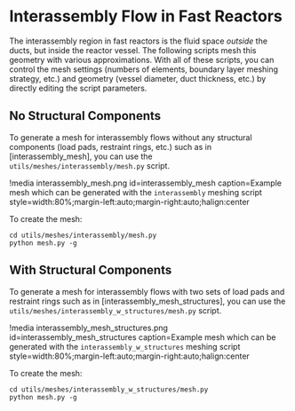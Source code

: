 # Interassembly Flow in Fast Reactors

The interassembly region in fast reactors is the fluid space
*outside* the ducts, but inside the reactor vessel. The following
scripts mesh this geometry with various approximations. With all
of these scripts,
you can control the mesh settings (numbers of elements, boundary layer
meshing strategy, etc.) and geometry (vessel diameter, duct thickness, etc.)
by directly editing the script parameters.

## No Structural Components

To generate a mesh for interassembly flows without any structural components
(load pads, restraint rings, etc.) such as in [interassembly_mesh],
you can use the `utils/meshes/interassembly/mesh.py` script.

!media interassembly_mesh.png
  id=interassembly_mesh
  caption=Example mesh which can be generated with the `interassembly` meshing script
  style=width:80%;margin-left:auto;margin-right:auto;halign:center

To create the mesh:

```
cd utils/meshes/interassembly/mesh.py
python mesh.py -g
```

## With Structural Components

To generate a mesh for interassembly flows with two sets of load pads
and restraint rings such as in [interassembly_mesh_structures],
you can use the `utils/meshes/interassembly_w_structures/mesh.py` script.

!media interassembly_mesh_structures.png
  id=interassembly_mesh_structures
  caption=Example mesh which can be generated with the `interassembly_w_structures` meshing script
  style=width:80%;margin-left:auto;margin-right:auto;halign:center

To create the mesh:

```
cd utils/meshes/interassembly_w_structures/mesh.py
python mesh.py -g
```
